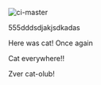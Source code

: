 ![ci-master](https://github.com/frombrest/npm-ci-test/actions/workflows/ci-master.yml/badge.svg)

555dddsdjakjsdkadas

Here was cat!
Once again

Cat everywhere!!

Zver cat-olub!

